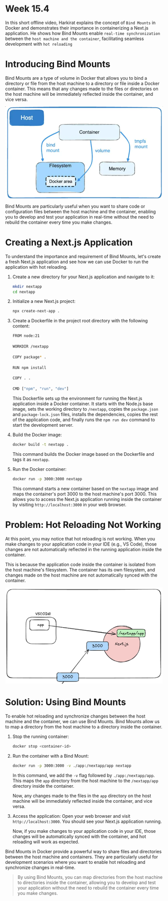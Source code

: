 # Week 15.4

In this short offline video, Harkirat explains the concept of `Bind Mounts` in Docker and demonstrates their importance in containerizing a Next.js application. He shows how Bind Mounts enable `real-time synchronization` between the `host machine and the container`, facilitating seamless development with `hot reloading`

# **Introducing Bind Mounts**

Bind Mounts are a type of volume in Docker that allows you to bind a directory or file from the host machine to a directory or file inside a Docker container. This means that any changes made to the files or directories on the host machine will be immediately reflected inside the container, and vice versa.

![Untitled](Week-15.4/Untitled.png)

Bind Mounts are particularly useful when you want to share code or configuration files between the host machine and the container, enabling you to develop and test your application in real-time without the need to rebuild the container every time you make changes.

# **Creating a Next.js Application**

To understand the importance and requirement of Bind Mounts, let's create a fresh Next.js application and see how we can use Docker to run the application with hot reloading.

1. Create a new directory for your Next.js application and navigate to it:
    
    ```bash
    mkdir nextapp
    cd nextapp
    ```
    

1. Initialize a new Next.js project:
    
    ```bash
    npx create-next-app .
    
    ```
    

1. Create a Dockerfile in the project root directory with the following content:
    
    ```bash
    FROM node:21
    
    WORKDIR /nextapp
    
    COPY package* .
    
    RUN npm install
    
    COPY . .
    
    CMD ["npm", "run", "dev"]
    ```
    
    This Dockerfile sets up the environment for running the Next.js application inside a Docker container. It starts with the Node.js base image, sets the working directory to `/nextapp`, copies the `package.json` and `package-lock.json` files, installs the dependencies, copies the rest of the application code, and finally runs the `npm run dev` command to start the development server.
    
2. Build the Docker image:
    
    ```bash
    docker build -t nextapp .
    ```
    
    This command builds the Docker image based on the Dockerfile and tags it as `nextapp`.
    
3. Run the Docker container:
    
    ```bash
    docker run -p 3000:3000 nextapp
    ```
    
    This command starts a new container based on the `nextapp` image and maps the container's port 3000 to the host machine's port 3000. This allows you to access the Next.js application running inside the container by visiting `http://localhost:3000` in your web browser.
    

# **Problem: Hot Reloading Not Working**

At this point, you may notice that hot reloading is not working. When you make changes to your application code in your IDE (e.g., VS Code), those changes are not automatically reflected in the running application inside the container.

This is because the application code inside the container is isolated from the host machine's filesystem. The container has its own filesystem, and changes made on the host machine are not automatically synced with the container.

![Untitled](Week-15.4/Untitled%201.png)

# **Solution: Using Bind Mounts**

To enable hot reloading and synchronize changes between the host machine and the container, we can use Bind Mounts. Bind Mounts allow us to map a directory from the host machine to a directory inside the container.

1. Stop the running container:
    
    ```bash
    docker stop <container-id>
    ```
    
2. Run the container with a Bind Mount:
    
    ```bash
    docker run -p 3000:3000 -v ./app:/nextapp/app nextapp
    ```
    
    In this command, we add the `-v` flag followed by `./app:/nextapp/app`. This maps the `app` directory from the host machine to the `/nextapp/app` directory inside the container.
    
    Now, any changes made to the files in the `app` directory on the host machine will be immediately reflected inside the container, and vice versa.
    
3. Access the application:
Open your web browser and visit `http://localhost:3000`. You should see your Next.js application running.
    
    Now, if you make changes to your application code in your IDE, those changes will be automatically synced with the container, and hot reloading will work as expected.
    

Bind Mounts in Docker provide a powerful way to share files and directories between the host machine and containers. They are particularly useful for development scenarios where you want to enable hot reloading and synchronize changes in real-time.

> By using Bind Mounts, you can map directories from the host machine to directories inside the container, allowing you to develop and test your application without the need to rebuild the container every time you make changes.
>